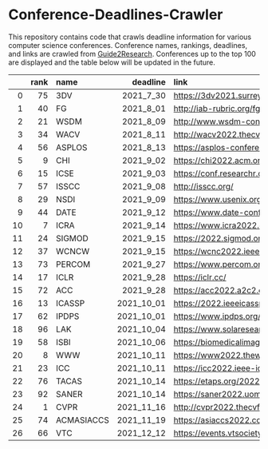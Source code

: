 # Conference-Deadlines-Crawler 

 This repository contains code that crawls deadline information for various computer science conferences. Conference names, rankings, deadlines, and links are crawled from [Guide2Research](https://www.guide2research.com/topconf/machine-learning). Conferences up to the top 100 are displayed and the table below will be updated in the future.

|    |   rank | name       |   deadline | link                                           |
|---:|-------:|:-----------|-----------:|:-----------------------------------------------|
|  0 |     75 | 3DV        |  2021_7_30 | https://3dv2021.surrey.ac.uk/                  |
|  1 |     40 | FG         |  2021_8_01 | http://iab-rubric.org/fg2021/                  |
|  2 |     21 | WSDM       |  2021_8_09 | http://www.wsdm-conference.org/2022/           |
|  3 |     34 | WACV       |  2021_8_11 | http://wacv2022.thecvf.com/home                |
|  4 |     56 | ASPLOS     |  2021_8_13 | https://asplos-conference.org/                 |
|  5 |      9 | CHI        |  2021_9_02 | https://chi2022.acm.org/                       |
|  6 |     15 | ICSE       |  2021_9_03 | https://conf.researchr.org/home/icse-2022      |
|  7 |     57 | ISSCC      |  2021_9_08 | http://isscc.org/                              |
|  8 |     29 | NSDI       |  2021_9_09 | https://www.usenix.org/conference/nsdi22       |
|  9 |     44 | DATE       |  2021_9_12 | https://www.date-conference.com/               |
| 10 |      7 | ICRA       |  2021_9_14 | https://www.icra2022.org/                      |
| 11 |     24 | SIGMOD     |  2021_9_15 | https://2022.sigmod.org/                       |
| 12 |     37 | WCNCW      |  2021_9_15 | https://wcnc2022.ieee-wcnc.org/                |
| 13 |     73 | PERCOM     |  2021_9_27 | https://www.percom.org/                        |
| 14 |     17 | ICLR       |  2021_9_28 | https://iclr.cc/                               |
| 15 |     72 | ACC        |  2021_9_28 | https://acc2022.a2c2.org/                      |
| 16 |     13 | ICASSP     | 2021_10_01 | https://2022.ieeeicassp.org/                   |
| 17 |     62 | IPDPS      | 2021_10_01 | https://www.ipdps.org/                         |
| 18 |     96 | LAK        | 2021_10_04 | https://www.solaresearch.org/events/lak/lak22/ |
| 19 |     58 | ISBI       | 2021_10_06 | https://biomedicalimaging.org/2022/            |
| 20 |      8 | WWW        | 2021_10_11 | https://www2022.thewebconf.org/                |
| 21 |     23 | ICC        | 2021_10_11 | https://icc2022.ieee-icc.org/                  |
| 22 |     76 | TACAS      | 2021_10_14 | https://etaps.org/2022/tacas                   |
| 23 |     92 | SANER      | 2021_10_14 | https://saner2022.uom.gr/                      |
| 24 |      1 | CVPR       | 2021_11_16 | http://cvpr2022.thecvf.com/                    |
| 25 |     74 | ACMASIACCS | 2021_11_19 | https://asiaccs2022.conferenceservice.jp/      |
| 26 |     66 | VTC        | 2021_12_12 | https://events.vtsociety.org/vtc2022-spring/   |